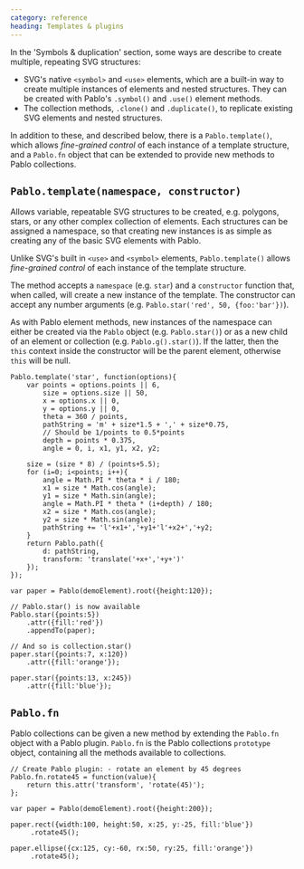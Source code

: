 ```yaml
--- 
category: reference
heading: Templates & plugins
---
```


In the 'Symbols & duplication' section, some ways are describe to create multiple, repeating SVG structures:

* SVG's native `<symbol>` and `<use>` elements, which are a built-in way to create multiple instances of elements and nested structures. They can be created with Pablo's `.symbol()` and `.use()` element methods.
* The collection methods, `.clone()` and `.duplicate()`, to replicate existing SVG elements and nested structures.

In addition to these, and described below, there is a `Pablo.template()`, which allows _fine-grained control_ of each instance of a template structure, and a `Pablo.fn` object that can be extended to provide new methods to Pablo collections.


`Pablo.template(namespace, constructor)`
----------------------------------------

Allows variable, repeatable SVG structures to be created, e.g. polygons, stars, or any other complex collection of elements. Each structures can be assigned a namespace, so that creating new instances is as simple as creating any of the basic SVG elements with Pablo.

Unlike SVG's built in `<use>` and `<symbol>` elements, `Pablo.template()` allows _fine-grained control_ of each instance of the template structure.

The method accepts a `namespace` (e.g. `star`) and a `constructor` function that, when called, will create a new instance of the template. The constructor can accept any number arguments (e.g. `Pablo.star('red', 50, {foo:'bar'})`).

As with Pablo element methods, new instances of the namespace can either be created via the `Pablo` object (e.g. `Pablo.star()`) or as a new child of an element or collection (e.g. `Pablo.g().star()`). If the latter, then the `this` context inside the constructor will be the parent element, otherwise `this` will be null.


    Pablo.template('star', function(options){
        var points = options.points || 6,
            size = options.size || 50,
            x = options.x || 0,
            y = options.y || 0,
            theta = 360 / points,
            pathString = 'm' + size*1.5 + ',' + size*0.75,
            // Should be 1/points to 0.5*points
            depth = points * 0.375,
            angle = 0, i, x1, y1, x2, y2;

        size = (size * 8) / (points+5.5);
        for (i=0; i<points; i++){
            angle = Math.PI * theta * i / 180; 
            x1 = size * Math.cos(angle); 
            y1 = size * Math.sin(angle);
            angle = Math.PI * theta * (i+depth) / 180; 
            x2 = size * Math.cos(angle); 
            y2 = size * Math.sin(angle);
            pathString += 'l'+x1+','+y1+'l'+x2+','+y2;
        }
        return Pablo.path({
            d: pathString,
            transform: 'translate('+x+','+y+')'
        });
    });

    var paper = Pablo(demoElement).root({height:120});

    // Pablo.star() is now available
    Pablo.star({points:5})
        .attr({fill:'red'})
        .appendTo(paper);

    // And so is collection.star()
    paper.star({points:7, x:120})
        .attr({fill:'orange'});
        
    paper.star({points:13, x:245})
        .attr({fill:'blue'});


`Pablo.fn`
----------

Pablo collections can be given a new method by extending the `Pablo.fn` object with a Pablo plugin. `Pablo.fn` is the Pablo collections `prototype` object, containing all the methods available to collections.

    // Create Pablo plugin: - rotate an element by 45 degrees
    Pablo.fn.rotate45 = function(value){
        return this.attr('transform', 'rotate(45)');
    };

    var paper = Pablo(demoElement).root({height:200});

    paper.rect({width:100, height:50, x:25, y:-25, fill:'blue'})
         .rotate45();

    paper.ellipse({cx:125, cy:-60, rx:50, ry:25, fill:'orange'})
         .rotate45();